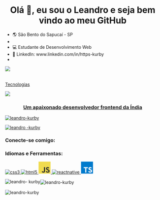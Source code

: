 <h1 align="center">Olá 👋, eu sou o Leandro e seja bem vindo ao meu GitHub</h1>

<ul list-style="none">
 <li>
    🌎 São Bento do Sapucaí - SP
  <li/>
 
  <li>
   💻 Estudante de Desenvolvimento Web
  </li>
 
  <li>
   🔗 LinkedIn: www.linkedin.com/in/https-kurby
  <li/>
</ul>

<div>
  <a href="https://github.com/leandro-kurby"/>
  <img height="200em" src="https://github-readme-stats.vercel.app/api?username=leandro-kurby&show_icons=true&theme=default&include_all_commits=true&count_private=true"/>
</div>

<div><br>
 <p>Tecnologias</p>
 <img src="https://skillicons.dev/icons?i=html,css,javascript,react,styledcomponents,typescript,express,postgres" />
</div>


<h3 align="center">Um apaixonado desenvolvedor frontend da Índia</h3>

<p align="left"> <img src=" https://komarev.com/ghpvc/?username=leandro-kurby&label=Profile%20views&color=0e75b6&style=flat" alt="leandro-kurby" /> </p>

<p align="left"> <a href= "https://github.com/ryo-ma/github-profile-trophy"><img src="https://github-profile-trophy.vercel.app/?username=leandro-kurby" alt="leandro -kurby" /></a> </p>

<h3 align="left">Conecte-se comigo:</h3>
<p align="left">
</p>

<h3 align="left">Idiomas e Ferramentas:</h3>
<p align="left"> <a href="https://www.w3schools.com/css/" target="_blank" rel="noreferrer"> <img src="https://raw.githubusercontent. com/devicons/devicon/master/icons/css3/css3-original-wordmark.svg" alt="css3" width="40" height="40"/> </a> <a href="https:// www.w3.org/html/" target="_blank" rel="noreferrer"> <img src="https://raw.githubusercontent.com/devicons/devicon/master/icons/html5/html5-original-wordmark .svg" alt="html5" width="40" height="40"/> </a> <a href="https://developer.mozilla.org/en-US/docs/Web/JavaScript" target ="_blank" rel="noreferrer"> <img src="https://raw.githubusercontent.com/devicons/devicon/master/icons/javascript/javascript-original.svg" alt="javascript" width="40" height="40"/ > </a> <a href="https://reactnative.dev/" target="_blank" rel="noreferrer"> <img src="https://reactnative.dev/img/header_logo.svg" alt ="reactnative" width="40" height="40"/> </a> <a href="https://www.typescriptlang.org/" target="_blank" rel="noreferrer"> <img src ="https://raw.githubusercontent.com/devicons/devicon/master/icons/typescript/typescript-original.svg" alt="typescript" width="40"altura="40"/> </a> </p>

<p><img align="left" src="https://github-readme-stats.vercel.app/api/top-langs?username=leandro-kurby&show_icons=true&locale=en&layout=compact" alt="leandro- kurby" /></p>

<p> <img align="center" src="https://github-readme-stats.vercel.app/api?username=leandro-kurby&show_icons=true&locale=en" alt ="leandro-kurby" /></p>

<p><img align="center" src="https://github-readme-streak-stats.herokuapp.com/?user=leandro-kurby&" alt= "leandro-kurby" /></p>
